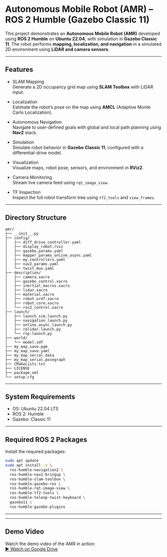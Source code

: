 # Autonomous Mobile Robot (AMR) – ROS 2 Humble (Gazebo Classic 11)

This project demonstrates an **Autonomous Mobile Robot (AMR)** developed using **ROS 2 Humble** on **Ubuntu 22.04**, with simulation in **Gazebo Classic 11**. The robot performs **mapping, localization, and navigation** in a simulated 2D environment using **LiDAR and camera sensors**.

---

## Features

- SLAM Mapping  
  Generate a 2D occupancy grid map using **SLAM Toolbox** with LiDAR input.

- Localization  
  Estimate the robot’s pose on the map using **AMCL** (Adaptive Monte Carlo Localization).

- Autonomous Navigation  
  Navigate to user-defined goals with global and local path planning using **Nav2** stack.

- Simulation  
  Simulate robot behavior in **Gazebo Classic 11**, configured with a differential-drive model.

- Visualization  
  Visualize maps, robot pose, sensors, and environment in **RViz2**.

- Camera Monitoring  
  Stream live camera feed using `rqt_image_view`.

- TF Inspection  
  Inspect the full robot transform tree using `tf2_tools` and `view_frames`.

---

## Directory Structure

```
amr/
├── __init__.py
├── config/
│   ├── diff_drive_controller.yaml
│   ├── display_robot.rviz
│   ├── gazebo_params.yaml
│   ├── mapper_params_online_async.yaml
│   ├── my_controllers.yaml
│   ├── nav2_params.yaml
│   └── twist_mux.yaml
├── description/
│   ├── camera.xacro
│   ├── gazebo_control.xacro
│   ├── inertial_macros.xacro
│   ├── lidar.xacro
│   ├── material.xacro
│   ├── robot.urdf.xacro
│   ├── robot_core.xacro
│   └── ros2_control.xacro
├── launch/
│   ├── launch_sim.launch.py
│   ├── navigation_launch.py
│   ├── online_async_launch.py
│   ├── rplidar.launch.py
│   └── rsp.launch.py
├── world/
│   └── model.sdf
├── my_map_save.pgm
├── my_map_save.yaml
├── my_map_serial.data
├── my_map_serial.posegraph
├── CMakeLists.txt
├── LICENSE
├── package.xml
└── setup.cfg
```

---

## System Requirements

- OS: Ubuntu 22.04 LTS  
- ROS 2: Humble  
- Gazebo: Classic 11

---

## Required ROS 2 Packages

Install the required packages:

```bash
sudo apt update
sudo apt install -y \
  ros-humble-navigation2 \
  ros-humble-nav2-bringup \
  ros-humble-slam-toolbox \
  ros-humble-gazebo-ros \
  ros-humble-rqt-image-view \
  ros-humble-tf2-tools \
  ros-humble-teleop-twist-keyboard \
  gazebo11 \
  ros-humble-gazebo-plugins
```

---

---

## Demo Video

Watch the demo video of the AMR in action:  
[▶️ Watch on Google Drive](https://drive.google.com/file/d/1Y_d6AQfHRYneliP6IGAeHicNg2dIlrHr/view?usp=sharing)
